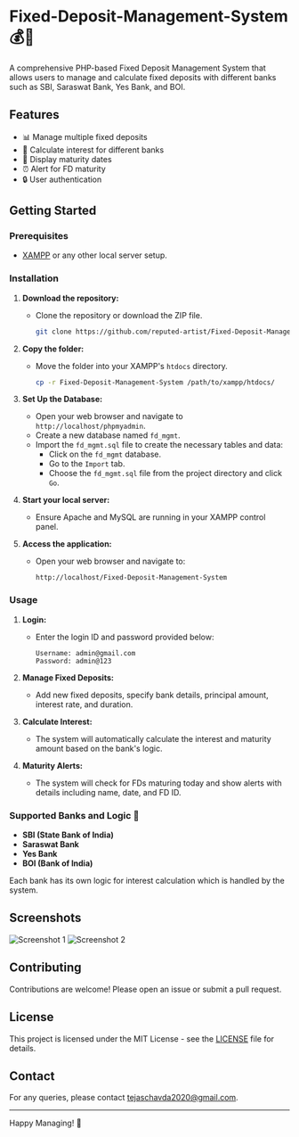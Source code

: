 # Fixed-Deposit-Management-System 💰🏦

A comprehensive PHP-based Fixed Deposit Management System that allows users to manage and calculate fixed deposits with different banks such as SBI, Saraswat Bank, Yes Bank, and BOI.

## Features
- 📊 Manage multiple fixed deposits
- 💸 Calculate interest for different banks
- 📅 Display maturity dates
- ⏰ Alert for FD maturity
- 🔒 User authentication

## Getting Started

### Prerequisites
- [XAMPP](https://www.apachefriends.org/index.html) or any other local server setup.

### Installation

1. **Download the repository:**
    - Clone the repository or download the ZIP file.
      ```sh
      git clone https://github.com/reputed-artist/Fixed-Deposit-Management-system.git
      ```

2. **Copy the folder:**
    - Move the folder into your XAMPP's `htdocs` directory.
      ```sh
      cp -r Fixed-Deposit-Management-System /path/to/xampp/htdocs/
      ```

3. **Set Up the Database:**
    - Open your web browser and navigate to `http://localhost/phpmyadmin`.
    - Create a new database named `fd_mgmt`.
    - Import the `fd_mgmt.sql` file to create the necessary tables and data:
      - Click on the `fd_mgmt` database.
      - Go to the `Import` tab.
      - Choose the `fd_mgmt.sql` file from the project directory and click `Go`.

4. **Start your local server:**
    - Ensure Apache and MySQL are running in your XAMPP control panel.

5. **Access the application:**
    - Open your web browser and navigate to:
      ```
      http://localhost/Fixed-Deposit-Management-System
      ```

### Usage

1. **Login:**
    - Enter the login ID and password provided below:
      ```
      Username: admin@gmail.com
      Password: admin@123
      ```

2. **Manage Fixed Deposits:**
    - Add new fixed deposits, specify bank details, principal amount, interest rate, and duration.

3. **Calculate Interest:**
    - The system will automatically calculate the interest and maturity amount based on the bank's logic.

4. **Maturity Alerts:**
    - The system will check for FDs maturing today and show alerts with details including name, date, and FD ID.

### Supported Banks and Logic 🏦
- **SBI (State Bank of India)**
- **Saraswat Bank**
- **Yes Bank**
- **BOI (Bank of India)**

Each bank has its own logic for interest calculation which is handled by the system.

## Screenshots

![Screenshot 1](path/to/screenshot1.png)
![Screenshot 2](path/to/screenshot2.png)

## Contributing
Contributions are welcome! Please open an issue or submit a pull request.

## License
This project is licensed under the MIT License - see the [LICENSE](LICENSE) file for details.

## Contact
For any queries, please contact [tejaschavda2020@gmail.com](mailto:tejaschavda2020@gmail.com).

---

Happy Managing! 💼
